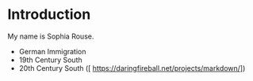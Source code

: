 # Introduction
My name is Sophia Rouse.
* German Immigration
* 19th Century South 
* 20th Century South
([ https://daringfireball.net/projects/markdown/])
